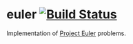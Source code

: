 # euler [![Build Status](https://travis-ci.org/jcosentino11/euler.svg?branch=master)](https://travis-ci.org/jcosentino11/euler)
Implementation of [Project Euler](https://projecteuler.net/) problems.

